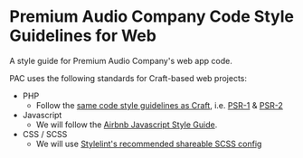 # Premium Audio Company Code Style Guidelines for Web
A style guide for Premium Audio Company's web app code.

PAC uses the following standards for Craft-based web projects:

- PHP
  - Follow the [same code style guidelines as Craft](https://craftcms.com/docs/3.x/extend/coding-guidelines.html), i.e. [PSR-1](https://www.php-fig.org/psr/psr-1/) & [PSR-2](https://www.php-fig.org/psr/psr-2/)
- Javascript
  - We will follow the [Airbnb Javascript Style Guide](https://airbnb.io/javascript/).
- CSS / SCSS
  - We will use [Stylelint's recommended shareable SCSS config](https://github.com/stylelint-scss/stylelint-config-recommended-scss)

